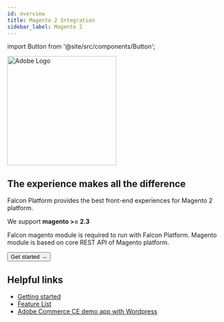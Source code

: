 ```yaml
---
id: overview
title: Magento 2 Integration
sidebar_label: Magento 2
---
```

import Button from '@site/src/components/Button';

<a href="https://magento.com/" rel="noreferrer noopener" target="_blank" aria-label="visit the Adobe site" className="brighten">
  <img src="/docs/img/docs/platform/adobe-logo.svg" alt="Adobe Logo" width="250"/>
</a>

## The experience makes all the difference

Falcon Platform provides the best front-end experiences for Magento 2 platform.

We support **magento >= 2.3**

Falcon magento module is required to run with Falcon Platform.
Magento module is based on core REST API of Magento platform.

<Button variant="contained" size="medium" href="/docs/integrations/adobe/getting-started">
  Get started →
</Button>
<div className="mb60"></div>

## Helpful links

- [Getting started](/docs/integrations/adobe/getting-started)
- [Feature List](/docs/integrations/adobe/features)
- [Adobe Commerce CE demo app with Wordpress](https://v3demo1.deity.io/)
